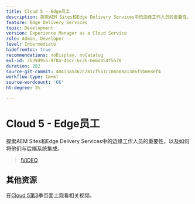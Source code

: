 ```yaml
---
title: Cloud 5 - Edge员工
description: 探索AEM Sites和Edge Delivery Services中的边缘工作人员的重要性，以及如何将他们与后端系统集成。
feature: Edge Delivery Services
topic: Development
version: Experience Manager as a Cloud Service
role: Admin, Developer
level: Intermediate
hidefromtoc: true
recommendations: noDisplay, noCatalog
exl-id: 7b39d955-9f8a-45cc-bc36-be6d454f5578
duration: 282
source-git-commit: 48433a5367c281cf5a1c106b08a1306f1b0e8ef4
workflow-type: tm+mt
source-wordcount: '66'
ht-degree: 3%

---
```


# Cloud 5 - Edge员工

探索AEM Sites和Edge Delivery Services中的边缘工作人员的重要性，以及如何将他们与后端系统集成。

>[!VIDEO](https://video.tv.adobe.com/v/3427589?learn=on)

## 其他资源

在[Cloud 5第3](../cloud5-season-3.md)季页面上观看相关视频。
